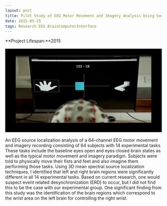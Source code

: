 ```yaml
---
layout: post
title: Pilot Study of EEG Motor Movement and Imagery Analysis Using Source Localization
date: 2015-05-25
tags: Research EEG BrainComputerInterface
---
```

**Project Lifespan\:**2015  
<br>
![BCIMotor](../../../assets/img/projects/research/BCIMotor.jpg)

An EEG source localization analysis of a 64-channel EEG motor movement and imagery recording consisting of 64 subjects with 14 experimental tasks.  These tasks include the baseline eyes open and eyes closed brain states as well as the typical motor movement and imagery paradigm. Subjects were told to physically move their fists and feet and also imagine them performing those tasks.  Using 3D mean spectral source localization techniques, I identified that left and right brain regions were significantly different in all 14 experimental tasks.  Based on current research, one would suspect event related desynchronization (ERD) to occur, but I did not find this to be the case with our experimental group.  One significant finding from this study was the identification of the brain regions which correspond to the wrist area on the left brain for controlling the right wrist.